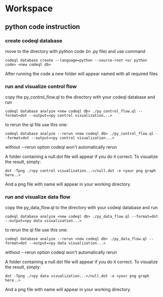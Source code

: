 # Workspace

## python code instruction

### create codeql database
move to the directory with python code (in .py file) and use command
```
codeql database create --language=python --source-root <ur python code> <new codeql db>
```
After running the code a new folder will appear named <new codeql db> with all required files

### run and visualize control flow
copy the py_control_flow.ql to the directory with your codeql database and run
```
codeql database analyze <new codeql db> ./py_control_flow.ql --format=dot --output=<py control visualization...>
```
to rerun the ql file use this one:
```
codeql database analyze --rerun <new codeql db> ./py_control_flow.ql --format=dot --output=<py control visualization...>
```
without --rerun option codeql won't automatically rerun

A <py control visualization...> folder containing a null.dot file will appear if you do it correct. To visualize the result, simply:
```
dot -Tpng ./<py control visualization...>/null.dot -o <your png graph here..> 
```
And a png file with name <your png graph here..> will appear in your working directory.

### run and visualize data flow
copy the py_data_flow.ql to the directory with your codeql database and run
```
codeql database analyze <new codeql db> ./py_data_flow.ql --format=dot --output=<py data visualization...>
```
to rerun the ql file use this one:
```
codeql database analyze --rerun <new codeql db> ./py_data_flow.ql --format=dot --output=<py data visualization...>
```
without --rerun option codeql won't automatically rerun

A <py data visualization...> folder containing a null.dot file will appear if you do it correct. To visualize the result, simply:
```
dot -Tpng ./<py data visualization...>/null.dot -o <your png graph here..> 
```
And a png file with name <your png graph here..> will appear in your working directory.

